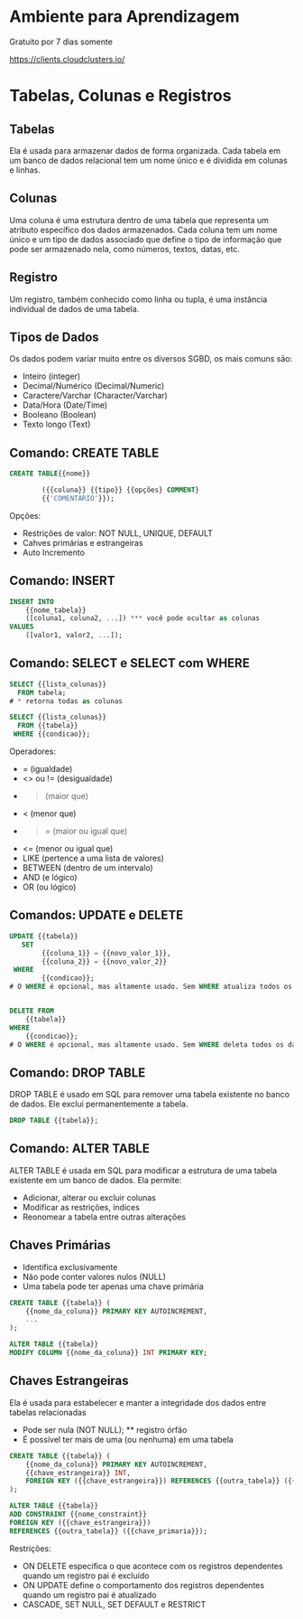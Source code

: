 # Ambiente para Aprendizagem

Gratuito por 7 dias somente

https://clients.cloudclusters.io/

# Tabelas, Colunas e Registros

## Tabelas
Ela é usada para armazenar dados de forma organizada. Cada tabela em um banco de dados relacional tem um nome único
e é dividida em colunas e linhas.

## Colunas
Uma coluna é uma estrutura dentro de uma tabela que representa um atributo específico dos dados armazenados. Cada
coluna tem um nome único e um tipo de dados associado que define o tipo de informação que pode ser armazenado nela,
como números, textos, datas, etc.

## Registro
Um registro, também conhecido como linha ou tupla, é uma instância individual de dados de uma tabela.

## Tipos de Dados
Os dados podem variar muito entre os diversos SGBD, os mais comuns são:
* Inteiro (integer)
* Decimal/Numérico (Decimal/Numeric)
* Caractere/Varchar (Character/Varchar)
* Data/Hora (Date/Time)
* Booleano (Boolean)
* Texto longo (Text)

## Comando: CREATE TABLE
```sql
CREATE TABLE{{nome}}

        ({{coluna}} {{tipo}} {{opções} COMMENT}
        {{'COMENTARIO'}});
```

Opções:
* Restrições de valor: NOT NULL, UNIQUE, DEFAULT
* Cahves primárias e estrangeiras
* Auto Incremento

## Comando: INSERT
```sql
INSERT INTO
    {{nome_tabela}}
    ([coluna1, coluna2, ...]) *** você pode ocultar as colunas
VALUES
    ([valor1, valor2, ...]);
```

## Comando: SELECT e SELECT com WHERE
```sql
SELECT {{lista_colunas}} 
  FROM tabela; 
# * retorna todas as colunas

SELECT {{lista_colunas}} 
  FROM {{tabela}}
 WHERE {{condicao}}; 
```
Operadores:
* = (igualdade)
* <> ou != (desigualdade)
* > (maior que)
* < (menor que)
* >= (maior ou igual que)
* <= (menor ou igual que)
* LIKE (pertence a uma lista de valores)
* BETWEEN (dentro de um intervalo)
* AND (e lógico)
* OR (ou lógico)

## Comandos: UPDATE e DELETE
```sql
UPDATE {{tabela}}
   SET
        {{coluna_1}} = {{novo_valor_1}},
        {{coluna_2}} = {{novo_valor_2}}
 WHERE
        {{condicao}};
# O WHERE é opcional, mas altamente usado. Sem WHERE atualiza todos os dados da coluna na tabela


DELETE FROM
    {{tabela}}
WHERE
    {{condicao}};
# O WHERE é opcional, mas altamente usado. Sem WHERE deleta todos os dados da tabela

```

## Comando: DROP TABLE
DROP TABLE é usado em SQL para remover uma tabela existente no banco de dados. Ele exclui permanentemente a tabela.
```sql
DROP TABLE {{tabela}};
```

## Comando: ALTER TABLE
ALTER TABLE é usada em SQL para modificar a estrutura de uma tabela existente em um banco de dados.
Ela permite:
* Adicionar, alterar ou excluir colunas
* Modificar as restrições, índices
* Reonomear a tabela entre outras alterações

## Chaves Primárias
* Identifica exclusivamente
* Não pode conter valores nulos (NULL)
* Uma tabela pode ter apenas uma chave primária

```sql
CREATE TABLE {{tabela}} (
    {{nome_da_coluna}} PRIMARY KEY AUTOINCREMENT,
    ...
);

ALTER TABLE {{tabela}}
MODIFY COLUMN {{nome_da_coluna}} INT PRIMARY KEY;
```
 
## Chaves Estrangeiras
Ela é usada para estabelecer e manter a integridade dos dados entre tabelas relacionadas
* Pode ser nula (NOT NULL); ** registro órfão
* É possível ter mais de uma (ou nenhuma) em uma tabela

```sql
CREATE TABLE {{tabela}} (
    {{nome_da_coluna}} PRIMARY KEY AUTOINCREMENT,
    {{chave_estrangeira}} INT,
    FOREIGN KEY ({{chave_estrangeira}}) REFERENCES {{outra_tabela}} ({{chave_primaria}});
);

ALTER TABLE {{tabela}}
ADD CONSTRAINT {{nome_constraint}}
FOREIGN KEY ({{chave_estrangeira}})
REFERENCES {{outra_tabela}} ({{chave_primaria}});
```
Restrições:
* ON DELETE especifica o que acontece com os registros dependentes quando um registro pai é excluído
* ON UPDATE define o comportamento dos registros dependentes quando um registro pai é atualizado
* CASCADE, SET NULL, SET DEFAULT e RESTRICT